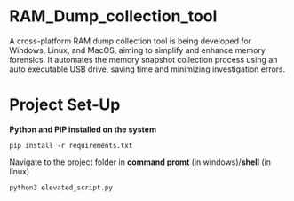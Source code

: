 # RAM_Dump_collection_tool
A cross-platform RAM dump collection tool is being developed for Windows, Linux, and MacOS, aiming to simplify and enhance memory forensics. It automates the memory snapshot collection process using an auto executable USB drive, saving time and minimizing investigation errors.

# Project Set-Up
**Python and PIP installed on the system**

```shell
pip install -r requirements.txt
```

Navigate to the project folder in **command promt** (in windows)/**shell** (in linux)
```shell
python3 elevated_script.py
```
